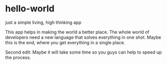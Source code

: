 # hello-world
just a simple living, high thinking app

This app helps in making the world a better place.
The whole world of developers need a new language that solves everything in one shot.
Maybe this is the end, where you get everything in a single place.

Second edit: Maybe it will take some time so you guys can help to speed up the process.
